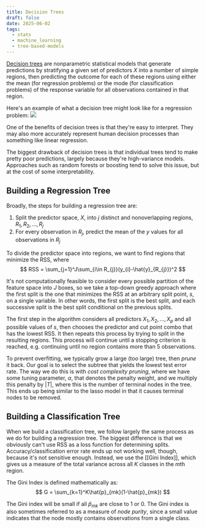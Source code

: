 ```yaml
---
title: Decision Trees
draft: false
date: 2025-06-02
tags:
  - stats
  - machine_learning
  - tree-based-models
---
```

[Decision trees](https://en.wikipedia.org/wiki/Decision_tree#) are nonparametric statistical models that generate predictions by stratifying a given set of predictors $X$ into a number of simple regions, then predicting the outcome for each of these regions using either the mean (for regression problems) or the mode (for classification problems) of the response variable for all observations contained in that region.

Here's an example of what a decision tree might look like for a regression problem:
![](https://images.datacamp.com/image/upload/v1685620898/image11_4904c1c107.png)

One of the benefits of decision trees is that they're easy to interpret. They may also more accurately represent human decision processes than something like linear regression.

The biggest drawback of decision trees is that individual trees tend to make pretty poor predictions, largely because they're high-variance models. Approaches such as random forests or boosting tend to solve this issue, but at the cost of some interpretability.

## Building a Regression Tree

Broadly, the steps for building a regression tree are:
1. Split the predictor space, $X$, into $j$ distinct and nonoverlapping regions, $R_1, R_2, ..., R_j$ 
2. For every observation in $R_j$, predict the mean of the $y$ values for all observations in $R_j$

To divide the predictor space into regions, we want to find regions that minimize the RSS, where
$$
RSS = \sum_{j=1}^J\sum_{i\in R_{j}}(y_{i}-\hat{y}_{R_{j}})^2
$$

It's not computationally feasible to consider every possible partition of the feature space into $J$ boxes, so we take a top-down greedy approach where the first split is the one that minimizes the RSS at an arbitrary split point, $s$, on a single variable. In other words, the first split is the best split, and each successive split is the best split conditional on the previous splits. 

The first step in the algorithm considers all predictors $X_1, X_2, ..., X_p$ and all possible values of $s$, then chooses the predictor and cut point combo that has the lowest RSS. It then repeats this process by trying to split in the resulting regions. This process will continue until a stopping criterion is reached, e.g. continuing until no region contains more than 5 observations.

To prevent overfitting, we typically grow a large (too large) tree, then *prune* it back. Our goal is to select the subtree that yields the lowest test error rate. The way we do this is with *cost complexity pruning*, where we have some tuning parameter, $\alpha$, that denotes the penalty weight, and we multiply this penalty by $|T|$, where this is the number of terminal nodes in the tree. This ends up being similar to the lasso model in that it causes terminal nodes to be removed.

## Building a Classification Tree

When we build a classification tree, we follow largely the same process as we do for building a regression tree. The biggest difference is that we obviously can't use RSS as a loss function for determining splits. Accuracy/classification error rate ends up not working well, though, because it's not sensitive enough. Instead, we use the [[Gini Index]], which gives us a measure of the total variance across all $K$ classes in the $m$th region.

The Gini Index is defined mathematically as:
$$
G = \sum_{k=1}^K\hat{p}_{mk}(1-\hat{p}_{mk})
$$

The Gini index will be small if all $\hat{p}_{mk}$ are close to 1 or 0. The Gini index is also sometimes referred to as a measure of *node purity*, since a small value indicates that the node mostly contains observations from a single class.
